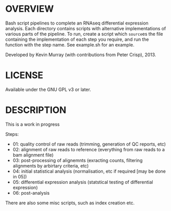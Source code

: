 OVERVIEW
========

Bash script pipelines to complete an RNAseq differential expression analysis. Each directory contains scripts with alternative implementations of various parts of the pipeline. To run, create a script which ```source```es the file containing the implementation of each step you require, and run the function with the step name. See example.sh for an example.

Developed by Kevin Murray (with contributions from Peter Crisp), 2013.

LICENSE
=======

Available under the GNU GPL v3 or later.

DESCRIPTION
===========

This is a work in progress


Steps:
- 01: quality control of raw reads (trimming, generation of QC reports, etc)
- 02: alignment of raw reads to reference (everything from raw reads to a bam alignment file)
- 03: post-processing of alignemnts (exracting counts, filtering alignments by arbirtary criteria, etc)
- 04: initial statistical analysis (normalisation, etc if required [may be done in 05])
- 05: differential expression analysis (statstical testing of differential expression)
- 06: post-analysis


There are also some misc scripts, such as index creation etc.
